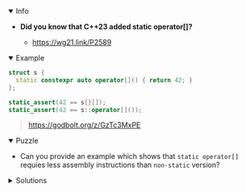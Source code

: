<details open><summary>Info</summary><p>

* **Did you know that C++23 added static operator[]?**

  * https://wg21.link/P2589

</p></details><details open><summary>Example</summary><p>

```cpp
struct s {
  static constexpr auto operator[]() { return 42; }
};

static_assert(42 == s{}[]);
static_assert(42 == s::operator[]());
```

> https://godbolt.org/z/GzTc3MxPE

</p></details><details open><summary>Puzzle</summary><p>

* Can you provide an example which shows that `static operator[]` requies less assembly instructions than `non-static` version?

</p></details><details><summary>Solutions</summary><p>
